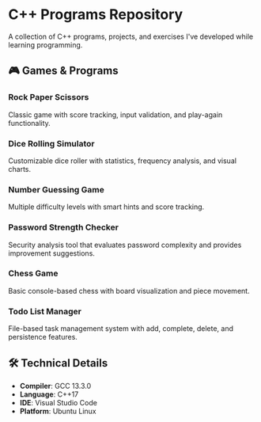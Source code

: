 # C++ Programs Repository

A collection of C++ programs, projects, and exercises I've developed while learning programming.

## 🎮 Games & Programs

### Rock Paper Scissors
Classic game with score tracking, input validation, and play-again functionality.

### Dice Rolling Simulator  
Customizable dice roller with statistics, frequency analysis, and visual charts.

### Number Guessing Game
Multiple difficulty levels with smart hints and score tracking.

### Password Strength Checker
Security analysis tool that evaluates password complexity and provides improvement suggestions.

### Chess Game
Basic console-based chess with board visualization and piece movement.

### Todo List Manager
File-based task management system with add, complete, delete, and persistence features.

## 🛠️ Technical Details

- **Compiler**: GCC 13.3.0
- **Language**: C++17
- **IDE**: Visual Studio Code
- **Platform**: Ubuntu Linux
